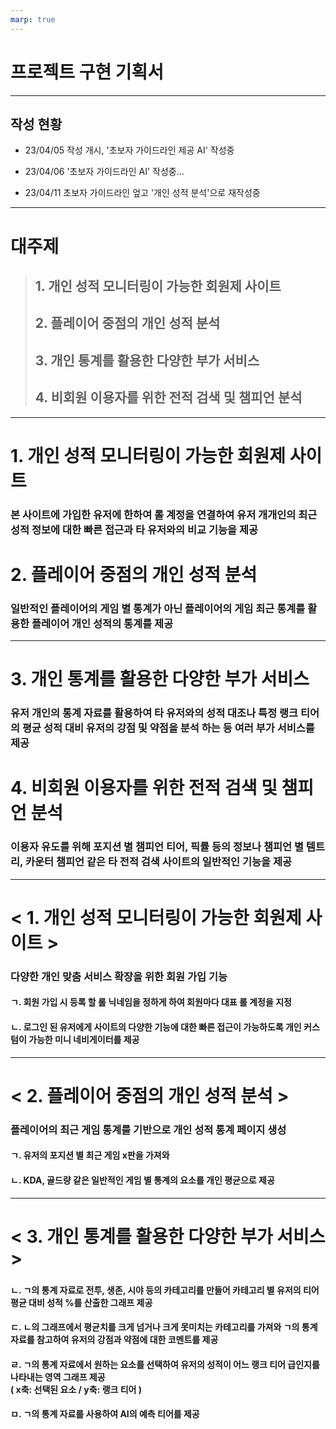 ```yaml
---
marp: true
---
```


# 프로젝트 구현 기획서

---

## 작성 현황

- 23/04/05 작성 개시,
'초보자 가이드라인 제공 AI' 작성중

- 23/04/06 '초보자 가이드라인 AI' 작성중...

- 23/04/11 초보자 가이드라인 엎고 '개인 성적 분석'으로 재작성중

---

# 대주제

> ## 1. 개인 성적 모니터링이 가능한 회원제 사이트
> ## 2. 플레이어 중점의 개인 성적 분석
> ## 3. 개인 통계를 활용한 다양한 부가 서비스
> ## 4. 비회원 이용자를 위한 전적 검색 및 챔피언 분석

---

# 1. 개인 성적 모니터링이 가능한 회원제 사이트

### 본 사이트에 가입한 유저에 한하여 롤 계정을 연결하여 유저 개개인의 최근 성적 정보에 대한 빠른 접근과 타 유저와의 비교 기능을 제공

# 2. 플레이어 중점의 개인 성적 분석

### 일반적인 플레이어의 게임 별 통계가 아닌 플레이어의 게임 최근 통계를 활용한 플레이어 개인 성적의 통계를 제공

---

# 3. 개인 통계를 활용한 다양한 부가 서비스

### 유저 개인의 통계 자료를 활용하여 타 유저와의 성적 대조나 특정 랭크 티어의 평균 성적 대비 유저의 강점 및 약점을 분석 하는 등 여러 부가 서비스를 제공

# 4. 비회원 이용자를 위한 전적 검색 및 챔피언 분석

### 이용자 유도를 위해 포지션 별 챔피언 티어, 픽률 등의 정보나 챔피언 별 템트리, 카운터 챔피언 같은 타 전적 검색 사이트의 일반적인 기능을 제공

---

# < 1. 개인 성적 모니터링이 가능한 회원제 사이트 >

### 다양한 개인 맞춤 서비스 확장을 위한 회원 가입 기능

#### ㄱ. 회원 가입 시 등록 할 롤 닉네임을 정하게 하여 회원마다 대표 롤 계정을 지정

#### ㄴ. 로그인 된 유저에게 사이트의 다양한 기능에 대한 빠른 접근이 가능하도록 개인 커스텀이 가능한 미니 네비게이터를 제공

---

# < 2. 플레이어 중점의 개인 성적 분석 >

### 플레이어의 최근 게임 통계를 기반으로 개인 성적 통계 페이지 생성

#### ㄱ. 유저의 포지션 별 최근 게임 x판을 가져와 

#### ㄴ. KDA, 골드량 같은 일반적인 게임 별 통계의 요소를 개인 평균으로 제공
---

# < 3. 개인 통계를 활용한 다양한 부가 서비스 >

### 

#### ㄴ. ㄱ의 통계 자료로 전투, 생존, 시야 등의 카테고리를 만들어 카테고리 별 유저의 티어 평균 대비 성적 %를 산출한 그래프 제공

#### ㄷ. ㄴ의 그래프에서 평균치를 크게 넘거나 크게 못미치는 카테고리를 가져와 ㄱ의 통계 자료를 참고하여 유저의 강점과 약점에 대한 코멘트를 제공

#### ㄹ. ㄱ의 통계 자료에서 원하는 요소를 선택하여 유저의 성적이 어느 랭크 티어 급인지를 나타내는 영역 그래프 제공<br>( x축: 선택된 요소 / y축: 랭크 티어 )

#### ㅁ. ㄱ의 통계 자료를 사용하여 AI의 예측 티어를 제공
